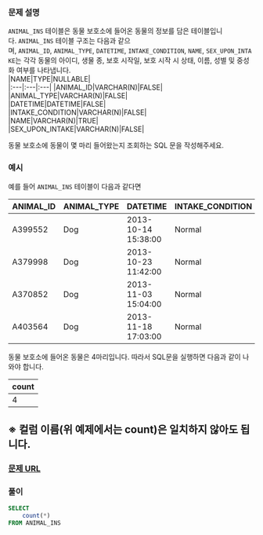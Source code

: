 ### **문제 설명**<br>  
`ANIMAL_INS` 테이블은 동물 보호소에 들어온 동물의 정보를 담은 테이블입니다. `ANIMAL_INS` 테이블 구조는 다음과 같으며, `ANIMAL_ID`, `ANIMAL_TYPE`, `DATETIME`, `INTAKE_CONDITION`, `NAME`, `SEX_UPON_INTAKE`는 각각 동물의 아이디, 생물 종, 보호 시작일, 보호 시작 시 상태, 이름, 성별 및 중성화 여부를 나타냅니다.  
|NAME|TYPE|NULLABLE|  
|:---|:---|:---|
|ANIMAL_ID|VARCHAR(N)|FALSE|  
|ANIMAL_TYPE|VARCHAR(N)|FALSE|  
|DATETIME|DATETIME|FALSE|  
|INTAKE_CONDITION|VARCHAR(N)|FALSE|  
|NAME|VARCHAR(N)|TRUE|  
|SEX_UPON_INTAKE|VARCHAR(N)|FALSE|  
  
동물 보호소에 동물이 몇 마리 들어왔는지 조회하는 SQL 문을 작성해주세요.  
  
### 예시<br>  
예를 들어 `ANIMAL_INS` 테이블이 다음과 같다면  
  
|ANIMAL_ID|ANIMAL_TYPE|DATETIME|INTAKE_CONDITION|NAME|SEX_UPON_INTAKE|  
|:---|:---|:---|:---|:---|:---|
|A399552|Dog|2013-10-14 15:38:00|Normal|Jack|Neutered Male|  
|A379998|Dog|2013-10-23 11:42:00|Normal|Disciple|Intact Male|  
|A370852|Dog|2013-11-03 15:04:00|Normal|Katie|Spayed Female|  
|A403564|Dog|2013-11-18 17:03:00|Normal|Anna|Spayed Female|  
  
동물 보호소에 들어온 동물은 4마리입니다. 따라서 SQL문을 실행하면 다음과 같이 나와야 합니다.  
  
|count|  
|:---|
|4|  
  
※ 컬럼 이름(위 예제에서는 count)은 일치하지 않아도 됩니다.  
---  
### [문제 URL](https://school.programmers.co.kr/learn/courses/30/lessons/59406)<br>  
### 풀이<br>  
```sql  
SELECT
    count(*)
FROM ANIMAL_INS  
```  
  

